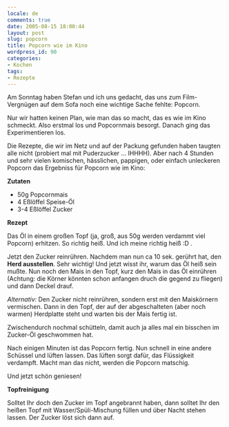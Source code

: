 ```yaml
---
locale: de
comments: true
date: 2005-08-15 18:00:44
layout: post
slug: popcorn
title: Popcorn wie im Kino
wordpress_id: 90
categories:
- Kochen
tags:
- Rezepte
---
```


Am Sonntag haben Stefan und ich uns gedacht, das uns zum Film-Vergnügen auf dem
Sofa noch eine wichtige Sache fehlte: Popcorn.

Nur wir hatten keinen Plan, wie man das so macht, das es wie im Kino schmeckt.
Also erstmal los und Popcornmais besorgt. Danach ging das Experimentieren los.

Die Rezepte, die wir im Netz und auf der Packung gefunden haben taugten alle
nicht (probiert mal mit Puderzucker ... IHHHH). Aber nach 4 Stunden und sehr
vielen komischen, hässlichen, pappigen, oder einfach unleckeren Popcorn das
Ergebniss für Popcorn wie im Kino: 

**Zutaten**

* 50g Popcornmais
* 4 Eßlöffel Speise-Öl
* 3-4 Eßlöffel Zucker

**Rezept**

Das Öl in einem großen Topf (ja, groß, aus 50g werden verdammt viel Popcorn)
erhitzen. So richtig heiß. Und ich meine richtig heiß :D .

Jetzt den Zucker reinrühren. Nachdem man nun ca 10 sek. gerührt hat, den **Herd
ausstellen**. Sehr wichtig! Und jetzt wisst ihr, warum das Öl heiß sein mußte.
Nun noch den Mais in den Topf, kurz den Mais in das Öl einrühren (Achtung: die
Körner könnten schon anfangen druch die gegend zu fliegen) und dann Deckel
drauf. 

_Alternativ:_ Den Zucker nicht reinrühren, sondern erst mit den Maiskörnern
vermischen. Dann in den Topf, der auf der abgeschalteten (aber noch warmen)
Herdplatte steht und warten bis der Mais fertig ist.

Zwischendurch nochmal schütteln, damit auch ja alles mal ein bisschen im
Zucker-Öl geschwommen hat. 

Nach einigen Minuten ist das Popcorn fertig. Nun schnell in eine andere
Schüssel und lüften lassen. Das lüften sorgt dafür, das Flüssigkeit verdampft.
Macht man das nicht, werden die Popcorn matschig.

Und jetzt schön geniesen!

**Topfreinigung**

Solltet Ihr doch den Zucker im Topf angebrannt haben, dann solltet Ihr den
heißen Topf mit Wasser/Spüli-Mischung füllen und über Nacht stehen lassen. Der
Zucker löst sich dann auf.
